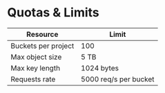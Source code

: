 # Quotas & Limits

| Resource | Limit |
|---|---|
Buckets per project | 100
Max object size | 5 TB
Max key length | 1024 bytes
Requests rate | 5000 req/s per bucket
